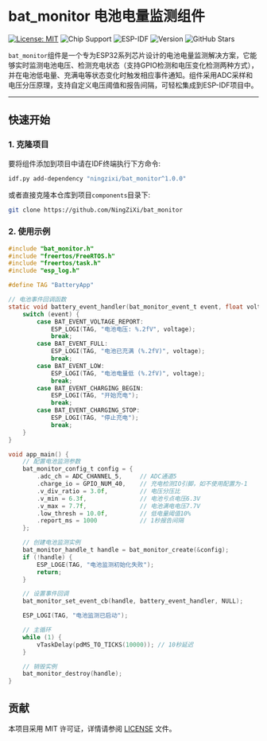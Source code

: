 # bat_monitor 电池电量监测组件
[![License: MIT](https://img.shields.io/badge/License-MIT-yellow.svg)](https://opensource.org/licenses/MIT) 
![Chip Support](https://img.shields.io/badge/ESP32-ESP32S3-77216F?logo=espressif)
![ESP-IDF](https://img.shields.io/badge/ESP--IDF-v5.3.1-blue) 
![Version](https://img.shields.io/badge/Version-1.0.0-brightgreen)
![GitHub Stars](https://img.shields.io/github/stars/NingZiXi/bat_monitor?style=social)

`bat_monitor`组件是一个专为ESP32系列芯片设计的电池电量监测解决方案，它能够实时监测电池电压、检测充电状态（支持GPIO检测和电压变化检测两种方式），并在电池低电量、充满电等状态变化时触发相应事件通知。组件采用ADC采样和电压分压原理，支持自定义电压阈值和报告间隔，可轻松集成到ESP-IDF项目中。

---
## 快速开始

### 1. 克隆项目

要将组件添加到项目中请在IDF终端执行下方命令:

```bash
idf.py add-dependency "ningzixi/bat_monitor^1.0.0"
```

或者直接克隆本仓库到项目`components`目录下:

```bash
git clone https://github.com/NingZiXi/bat_monitor
```
### 2. 使用示例
``` c
#include "bat_monitor.h"
#include "freertos/FreeRTOS.h"
#include "freertos/task.h"
#include "esp_log.h"

#define TAG "BatteryApp"

// 电池事件回调函数
static void battery_event_handler(bat_monitor_event_t event, float voltage, void *user_data) {
    switch (event) {
        case BAT_EVENT_VOLTAGE_REPORT:
            ESP_LOGI(TAG, "电池电压: %.2fV", voltage);
            break;
        case BAT_EVENT_FULL:
            ESP_LOGI(TAG, "电池已充满 (%.2fV)", voltage);
            break;
        case BAT_EVENT_LOW:
            ESP_LOGI(TAG, "电池电量低 (%.2fV)", voltage);
            break;
        case BAT_EVENT_CHARGING_BEGIN:
            ESP_LOGI(TAG, "开始充电");
            break;
        case BAT_EVENT_CHARGING_STOP:
            ESP_LOGI(TAG, "停止充电");
            break;
    }
}

void app_main() {
    // 配置电池监测参数
    bat_monitor_config_t config = {
        .adc_ch = ADC_CHANNEL_5,     // ADC通道5
        .charge_io = GPIO_NUM_40,    // 充电检测IO引脚，如不使用配置为-1
        .v_div_ratio = 3.0f,         // 电压分压比
        .v_min = 6.3f,               // 电池亏点电压6.3V
        .v_max = 7.7f,               // 电池满电电压7.7V
        .low_thresh = 10.0f,         // 低电量阈值10%
        .report_ms = 1000            // 1秒报告间隔
    };

    // 创建电池监测实例
    bat_monitor_handle_t handle = bat_monitor_create(&config);
    if (!handle) {
        ESP_LOGE(TAG, "电池监测初始化失败");
        return;
    }

    // 设置事件回调
    bat_monitor_set_event_cb(handle, battery_event_handler, NULL);

    ESP_LOGI(TAG, "电池监测已启动");

    // 主循环
    while (1) {
        vTaskDelay(pdMS_TO_TICKS(10000)); // 10秒延迟
    }

    // 销毁实例
    bat_monitor_destroy(handle);
}
```
## 贡献
本项目采用 MIT 许可证，详情请参阅 [LICENSE](LICENSE) 文件。



